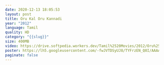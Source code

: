 ```yaml
---
date: 2020-12-13 18:05:53
layout: post
title: Oru Kal Oru Kannadi
year: "2012"
language: Tamil
quality: HD
category: "{{slug}}"
size: 400MB
video: https://drive.softpedia.workers.dev/Tamil%2520Movies/2012/Oru%2520Kal%2520Oru%2520Kannadi%2520(2012)?rootId=0AHf2pL07ONScUk9PVA
poster: https://lh5.googleusercontent.com/-fwJVTDSyUJ8/TYFrzEN_Q0I/AAAAAAAAWE8/klMZ8ATKhNo/s1600/okok_tamil_movie_oru_kal_oru_kannadi_movie_posters_stills_02.jpg
paginate: false
---
```

